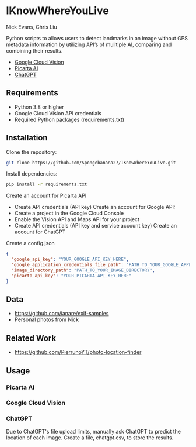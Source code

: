 # IKnowWhereYouLive
Nick Evans, Chris Liu

Python scripts to allows users to detect landmarks in an image without GPS metadata information by utilizing API’s of mulitiple AI, comparing and combining their results. 

* [Google Cloud Vision](https://console.cloud.google.com/welcome?inv=1&invt=Abh8eA&project=braided-pride-435220-m5)
* [Picarta AI](https://picarta.ai/)
* [ChatGPT](https://chatgpt.com/)

## Requirements
* Python 3.8 or higher
* Google Cloud Vision API credentials
* Required Python packages (requirements.txt)

## Installation

Clone the repository:
```bash
git clone https://github.com/Spongebanana27/IKnowWhereYouLive.git
```

Install dependencies:
```bash
pip install -r requirements.txt
```
Create an account for Picarta API
* Create API credentials (API key)
Create an account for Google API:
* Create a project in the Google Cloud Console
* Enable the Vision API and Maps API for your project
* Create API credentials (API key and service account key)
Create an account for ChatGPT

Create a config.json 
```json
{
  "google_api_key": "YOUR_GOOGLE_API_KEY_HERE",
  "google_application_credentials_file_path": "PATH_TO_YOUR_GOOGLE_APPLICATION_CREDENTIALS_FILE",
  "image_directory_path": "PATH_TO_YOUR_IMAGE_DIRECTORY",
  "picarta_api_key": "YOUR_PICARTA_API_KEY_HERE"
}
```



## Data
* https://github.com/ianare/exif-samples
* Personal photos from Nick

## Related Work 
* https://github.com/PierrunoYT/photo-location-finder

## Usage

### Picarta AI

### Google Cloud Vision

### ChatGPT
Due to ChatGPT's file upload limits, manually ask ChatGPT to predict the location of each image. 
Create a file, chatgpt.csv, to store the results.